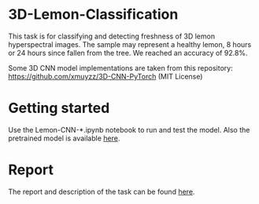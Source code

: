 # 3D-Lemon-Classification
This task is for classifying and detecting freshness of 3D lemon hyperspectral images. The sample may represent a healthy lemon, 8 hours or 24 hours since fallen from the tree. We reached an accuracy of 92.8%.

Some 3D CNN model implementations are taken from this repository: https://github.com/xmuyzz/3D-CNN-PyTorch (MIT License)

# Getting started
Use the Lemon-CNN-*.ipynb notebook to run and test the model. Also the pretrained model is available [here](https://drive.google.com/file/d/1M_8dYTnM2hnpZmkrHDqqyr8iSdobG6bM/view?usp=sharing).

# Report
The report and description of the task can be found [here](https://docs.google.com/document/d/1II2ocgD9qN1NKNE3422pu0YYO8UG4mebIlxdUIPD7Pg/edit?usp=sharing).
